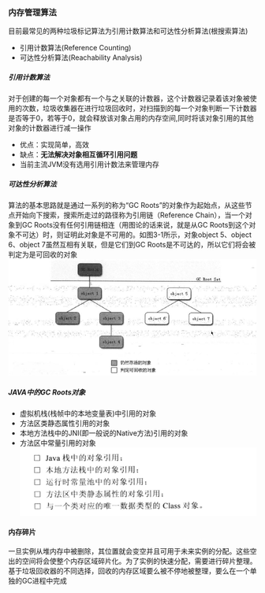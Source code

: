 ### 内存管理算法

目前最常见的两种垃圾标记算法为引用计数算法和可达性分析算法\(根搜索算法\)

* 引用计数算法\(Reference Counting\)
* 可达性分析算法\(Reachability Analysis\)

##### 引用计数算法

对于创建的每一个对象都有一个与之关联的计数器，这个计数器记录着该对象被使用的次数，垃圾收集器在进行垃圾回收时，对扫描到的每一个对象判断一下计数器是否等于0，若等于0，就会释放该对象占用的内存空间,同时将该对象引用的其他对象的计数器进行减一操作

* 优点：实现简单，高效
* 缺点：**无法解决对象相互循环引用问题**
* 当前主流JVM没有选用引用计数法来管理内存

##### 可达性分析算法

算法的基本思路就是通过一系列的称为“GC Roots”的对象作为起始点，从这些节点开始向下搜索，搜索所走过的路径称为引用链（Reference Chain），当一个对象到GC Roots没有任何引用链相连（用图论的话来说，就是从GC Roots到这个对象不可达）时，则证明此对象是不可用的。如图3-1所示，对象object 5、object 6、object 7虽然互相有关联，但是它们到GC Roots是不可达的，所以它们将会被判定为是可回收的对象  
![](/assets/20170729164201.png)

##### JAVA中的GC Roots对象

* 虚拟机栈\(栈帧中的本地变量表\)中引用的对象
* 方法区类静态属性引用的对象
* 本地方法栈中的JNI\(即一般说的Native方法\)引用的对象
* 方法区中常量引用的对象
  ![](/assets/201708042216.png)

#### 内存碎片

一旦实例从堆内存中被删除，其位置就会变空并且可用于未来实例的分配。这些空出的空间将会使整个内存区域碎片化。为了实例的快速分配，需要进行碎片整理。基于垃圾回收器的不同选择，回收的内存区域要么被不停地被整理，要么在一个单独的GC进程中完成



